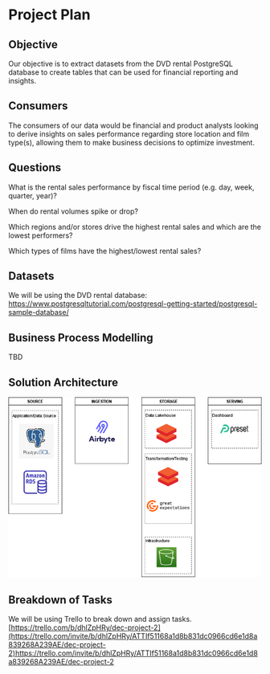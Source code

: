 # Project Plan

## Objective
Our objective is to extract datasets from the DVD rental PostgreSQL database to create tables that can be used for financial reporting and insights.

## Consumers
The consumers of our data would be financial and product analysts looking to derive insights on sales performance regarding store location and film type(s), allowing them to make business decisions to optimize investment.

## Questions
What is the rental sales performance by fiscal time period (e.g. day, week, quarter, year)?

When do rental volumes spike or drop?

Which regions and/or stores drive the highest rental sales and which are the lowest performers?

Which types of films have the highest/lowest rental sales?

## Datasets
We will be using the DVD rental database: https://www.postgresqltutorial.com/postgresql-getting-started/postgresql-sample-database/

## Business Process Modelling
TBD

## Solution Architecture
![plot](./dec_project2_solution_architecture.drawio.png)

## Breakdown of Tasks
We will be using Trello to break down and assign tasks.
[https://trello.com/b/dhlZpHRy/dec-project-2](https://trello.com/invite/b/dhlZpHRy/ATTIf51168a1d8b831dc0966cd6e1d8a839268A239AE/dec-project-2)https://trello.com/invite/b/dhlZpHRy/ATTIf51168a1d8b831dc0966cd6e1d8a839268A239AE/dec-project-2



